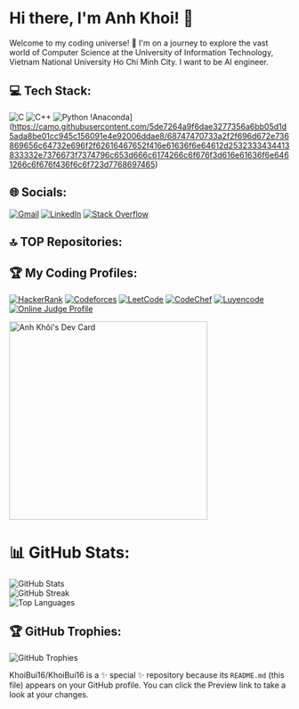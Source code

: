 # Hi there, I'm Anh Khoi! 👋

Welcome to my coding universe! 🚀 I'm on a journey to explore the vast world of Computer Science at the University of Information Technology, Vietnam National University Ho Chi Minh City. I want to be AI engineer.

## 💻 Tech Stack:
![C](https://img.shields.io/badge/c-%2300599C.svg?style=for-the-badge&logo=c&logoColor=white) 
![C++](https://img.shields.io/badge/c++-%2300599C.svg?style=for-the-badge&logo=c%2B%2B&logoColor=white) 
![Python](https://img.shields.io/badge/python-3670A0?style=for-the-badge&logo=python&logoColor=ffdd54)
!Anaconda](https://camo.githubusercontent.com/5de7264a9f6dae3277356a6bb05d1d5ada8be01cc945c156091e4e92006ddae8/68747470733a2f2f696d672e736869656c64732e696f2f62616467652f416e61636f6e64612d2532333434413833332e7376673f7374796c653d666c6174266c6f676f3d616e61636f6e6461266c6f676f436f6c6f723d7768697465)

## 🌐 Socials:
[![Gmail](https://img.shields.io/badge/Gmail-Email-red?style=flat-square&logo=gmail)](mailto:khoib1601@gmail.com)
[![LinkedIn](https://img.shields.io/badge/LinkedIn-Connect-blue?style=flat-square&logo=linkedin)](https://www.linkedin.com/in/khoi-bui-86508b297/)
[![Stack Overflow](https://img.shields.io/badge/Stack%20Overflow-Profile-orange?style=flat-square&logo=stack-overflow)](https://stackoverflow.com/users/23291330/anh-khoi)

## 🔝 TOP Repositories:


## 🏆 My Coding Profiles:
[![HackerRank](https://img.shields.io/badge/HackerRank-Profile-brightgreen?style=flat-square&logo=hackerrank)](https://www.hackerrank.com/profile/khoib1601)
[![Codeforces](https://img.shields.io/badge/Codeforces-Profile-brightgreen?style=flat-square&logo=codeforces)](https://codeforces.com/profile/anhkhoi16)
[![LeetCode](https://img.shields.io/badge/LeetCode-Profile-brightgreen?style=flat-square&logo=leetcode)](https://leetcode.com/KhoiBui-VN/)
[![CodeChef](https://img.shields.io/badge/CodeChef-Profile-brightgreen?style=flat-square&logo=codechef)](https://www.codechef.com/users/khoibui)
[![Luyencode](https://img.shields.io/badge/Luyencode-Profile-brightgreen?style=flat-square&logo=leetcode)](https://luyencode.net/user)
[![Online Judge Profile](https://img.shields.io/badge/Online%20Judge-Profile-brightgreen?style=flat-square&logo=data:image/png;base64,iVBORw0KGgoAAAANSUhEUgAAABQAAAAUCAYAAACNiR0NAAAB/0lEQVR42mNkIBIwUqIF+AcTQwaEmgQ5h+ArZEBbmZSbBgv0B8JFGwBZmgQoIZYIBTGIFj2AjAcuL8AQx6KQROxgQakgQgRu4DGKgZQz6IXIAYwCDMNAIdYAQvwfQCj+OwhEZc3MMIgYgacZAhQz7DAAGYkxHAwmjRgBqDkMjgZQwPxIsjgEIAChB4JiEYgHAgAQW4G1ABED8MsIAOMIgZ4bC3AEwRyEEwBgxQy0AEBIksgRBwYy4AEBmYRhmGDoEAKMhgOyORyQhAFCPcQ6zj8ToEAGxJMwJAEWkiQBmxBpBmwZQmQyJ+VThO4ECaZGhGkY6BqIRJkLIuRGlI0DYhiFRJ0AqEFOg1KlTg1AhAEI5IqEJMKMErIGqKv5yMhOj6xgqz4eSaxZqlgAAG4P/xBHzXVmAAAAAElFTkSuQmCC)](https://oj.vnoi.info/user)

<a href="https://app.daily.dev/khoibui"><img src="https://api.daily.dev/devcards/v2/Rvl6dmWmztjpymCqu7swU.png?type=default&r=33w" width="356" alt="Anh Khôi's Dev Card"/></a>

# 📊 GitHub Stats:
![GitHub Stats](https://github-readme-stats.vercel.app/api?username=KhoiBui16&theme=nightowl&hide_border=false&include_all_commits=false&count_private=false) <br/>
![GitHub Streak](https://github-readme-streak-stats.herokuapp.com/?user=KhoiBui16&theme=nightowl&hide_border=false) <br/>
![Top Languages](https://github-readme-stats.vercel.app/api/top-langs/?username=KhoiBui16&theme=nightowl&hide_border=false&layout=compact)

## 🏆 GitHub Trophies:
![GitHub Trophies](https://github-profile-trophy.vercel.app/?username=KhoiBui16&theme=onestar&no-frame=false&no-bg=false&margin-w=4)





























<!-- Proudly created with GPRM ( https://gprm.itsvg.in ) -->

KhoiBui16/KhoiBui16 is a ✨ special ✨ repository because its `README.md` (this file) appears on your GitHub profile.
You can click the Preview link to take a look at your changes.

